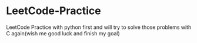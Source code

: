 # LeetCode-Practice
LeetCode Practice with python first and will try to solve those problems with C again(wish me good luck and finish my goal)
